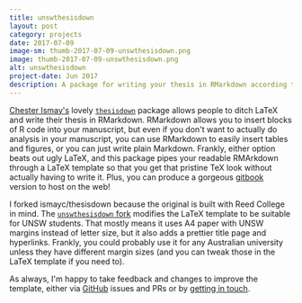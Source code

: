 ```yaml
---
title: unswthesisdown
layout: post
category: projects
date: 2017-07-09
image-sm: thumb-2017-07-09-unswthesisdown.png
image: thumb-2017-07-09-unswthesisdown.png
alt: unswthesisdown
project-date: Jun 2017
description: A package for writing your thesis in RMarkdown according to UNSW guidelines.
---
```

[Chester Ismay's](twitter.com/old_man_chester) lovely [`thesisdown`](https://github.com/ismayc/thesisdown) package allows people to ditch LaTeX and write their thesis in RMarkdown. RMarkdown allows you to insert blocks of R code into your manuscript, but even if you don't want to actually do analysis in your manuscript, you can use RMarkdown to easily insert tables and figures, or you can just write plain Markdown. Frankly, either option beats out ugly LaTeX, and this package pipes your readable RMArkdown through a LaTeX template so that you get that pristine TeX look without actually having to write it. Plus, you can produce a gorgeous [gitbook](https://www.gitbook.com/) version to host on the web!

I forked ismayc/thesisdown because the original is built with Reed College in mind. The [`unswthesisdown` fork](https://github.com/rensa/unswthesisdown) modifies the LaTeX template to be suitable for UNSW students. That mostly means it uses A4 paper with UNSW margins instead of letter size, but it also adds a prettier title page and hyperlinks. Frankly, you could probably use it for any Australian university unless they have different margin sizes (and you can tweak those in the LaTeX template if you need to).

As always, I'm happy to take feedback and changes to improve the template, either via [GitHub](github.com/rensa/unswthesisdown) issues and PRs or by [getting in touch](twitter.com/rensa_co).